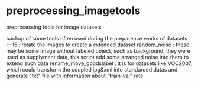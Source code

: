 # preprocessing_imagetools
preprocessing tools for image datasets

backup of some tools often used during the preparence works of datasets
+-15 : rotate the images to create a extended dataset
random_noise : these may be some image without labeled object, such as background, they were used as supplyment data, this script add some arranged noise into them to extend such data
rename_move_goodslabel : it is for datasets like VOC2007, which could transform the coupled jpg&xml into standarded datas and generate "txt" file with information about "train-val" rate

